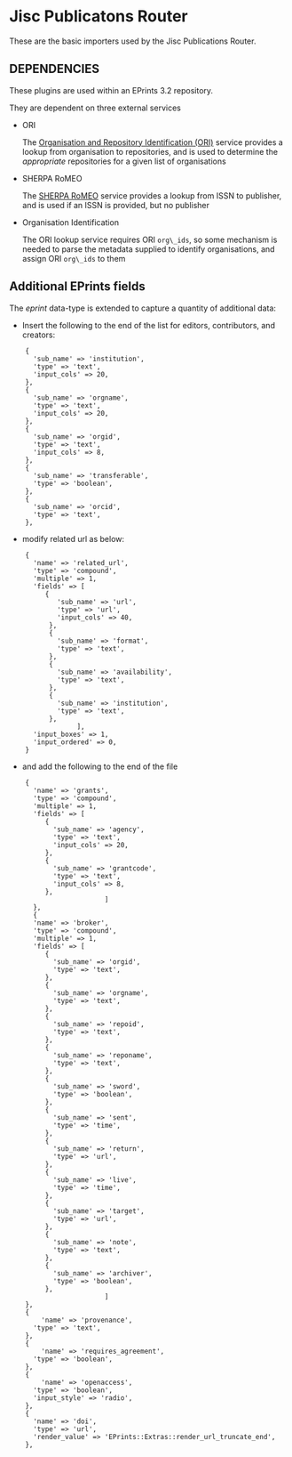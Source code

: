 # Jisc Publicatons Router

These are the basic importers used by the Jisc Publications Router.

## DEPENDENCIES

These plugins are used within an EPrints 3.2 repository.

They are dependent on three external services
* ORI

  The [Organisation and Repository Identification (ORI)](http://ori.edina.ac.uk) service provides a lookup from organisation to repositories, and is used to determine the *appropriate* repositories for a given list of organisations

* SHERPA RoMEO

  The [SHERPA RoMEO](http://www.sherpa.ac.uk/romeo/) service provides a lookup from ISSN to publisher, and is used if an ISSN is provided, but no publisher

* Organisation Identification

  The ORI lookup service requires ORI ```org\_ids```, so some mechanism is needed to parse the metadata supplied to identify organisations, and assign ORI ```org\_ids``` to them

## Additional EPrints fields

The *eprint* data-type is extended to capture a quantity of additional data:

* Insert the following to the end of the list for editors, contributors, and creators:
```
    {
      'sub_name' => 'institution',
      'type' => 'text',
      'input_cols' => 20,
    },
    {
      'sub_name' => 'orgname',
      'type' => 'text',
      'input_cols' => 20,
    },
    {
      'sub_name' => 'orgid',
      'type' => 'text',
      'input_cols' => 8,
    },
    {
      'sub_name' => 'transferable',
      'type' => 'boolean',
    },
    {
      'sub_name' => 'orcid',
      'type' => 'text',
    },
```

* modify related url as below:
```
    {
      'name' => 'related_url',
      'type' => 'compound',
      'multiple' => 1,
      'fields' => [
         {
            'sub_name' => 'url',
            'type' => 'url',
            'input_cols' => 40,
          },
          {
            'sub_name' => 'format',
            'type' => 'text',
          },
          {
            'sub_name' => 'availability',
            'type' => 'text',
          },
          {
            'sub_name' => 'institution',
            'type' => 'text',
          },
                 ],
      'input_boxes' => 1,
      'input_ordered' => 0,
    }
```

* and add the following to the end of the file
```
    {
      'name' => 'grants',
      'type' => 'compound',
      'multiple' => 1,
      'fields' => [
         {
           'sub_name' => 'agency',
           'type' => 'text',
           'input_cols' => 20,
         },
         {
           'sub_name' => 'grantcode',
           'type' => 'text',
           'input_cols' => 8,
         },
             			]
	  },
	  {
      'name' => 'broker',
      'type' => 'compound',
      'multiple' => 1,
      'fields' => [
         {
           'sub_name' => 'orgid',
           'type' => 'text',
         },
         {
           'sub_name' => 'orgname',
           'type' => 'text',
         },
         {
           'sub_name' => 'repoid',
           'type' => 'text',
         },
         {
           'sub_name' => 'reponame',
           'type' => 'text',
         },
         {
           'sub_name' => 'sword',
           'type' => 'boolean',
         },
         {
           'sub_name' => 'sent',
           'type' => 'time',
         },
         {
           'sub_name' => 'return',
           'type' => 'url',
         },
         {
           'sub_name' => 'live',
           'type' => 'time',
         },
         {
           'sub_name' => 'target',
           'type' => 'url',
         },
         {
           'sub_name' => 'note',
           'type' => 'text',
         },
         {
           'sub_name' => 'archiver',
           'type' => 'boolean',
         },
             			]
    },
    {
    	'name' => 'provenance',
      'type' => 'text',
    },
    {
    	'name' => 'requires_agreement',
      'type' => 'boolean',
    },
    {
    	'name' => 'openaccess',
      'type' => 'boolean',
      'input_style' => 'radio',
    },
    {
      'name' => 'doi',
      'type' => 'url',
      'render_value' => 'EPrints::Extras::render_url_truncate_end',
    },
```
